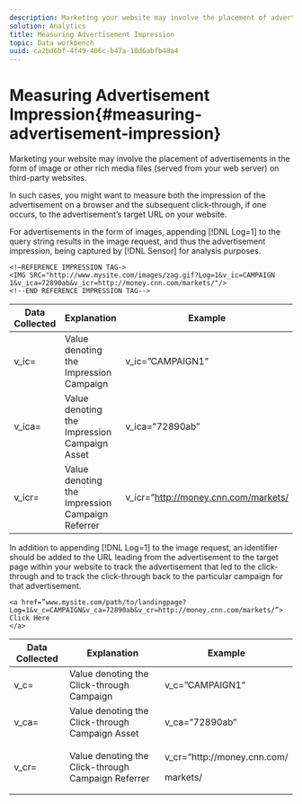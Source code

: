 ```yaml
---
description: Marketing your website may involve the placement of advertisements in the form of image or other rich media files (served from your web server) on third-party websites.
solution: Analytics
title: Measuring Advertisement Impression
topic: Data workbench
uuid: ca2bd6bf-4f49-406c-b47a-18d6abfb48a4
---
```


# Measuring Advertisement Impression{#measuring-advertisement-impression}

Marketing your website may involve the placement of advertisements in the form of image or other rich media files (served from your web server) on third-party websites.

 In such cases, you might want to measure both the impression of the advertisement on a browser and the subsequent click-through, if one occurs, to the advertisement’s target URL on your website.

For advertisements in the form of images, appending [!DNL Log=1] to the query string results in the image request, and thus the advertisement impression, being captured by [!DNL Sensor] for analysis purposes.

```
<!—REFERENCE IMPRESSION TAG-> 
<IMG SRC="http://www.mysite.com/images/zag.gif?Log=1&v_ic=CAMPAIGN 1&v_ica=72890ab&v_icr=http://money.cnn.com/markets/"/>
<!--END REFERENCE IMPRESSION TAG-->

```

|  Data Collected  | Explanation  | Example  |
|---|---|---|
|  v_ic=  | Value denoting the Impression Campaign  | v_ic=”CAMPAIGN1”  |
|  v_ica=  | Value denoting the Impression Campaign Asset  | v_ica=”72890ab”  |
|  v_icr=  | Value denoting the Impression Campaign Referrer  | v_icr=”http://money.cnn.com/markets/  |

In addition to appending [!DNL Log=1] to the image request, an identifier should be added to the URL leading from the advertisement to the target page within your website to track the advertisement that led to the click-through and to track the click-through back to the particular campaign for that advertisement.

```
<a href=”www.mysite.com/path/to/landingpage?Log=1&v_c=CAMPAIGN&v_ca=72890ab&v_cr=http://money.cnn.com/markets/”>
Click Here
</a>
```

<table id="table_B87134C522EF4AC9BD2AFA6F4A0CF574"> 
 <thead> 
  <tr> 
   <th colname="col1" class="entry"> Data Collected </th> 
   <th colname="col2" class="entry"> Explanation </th> 
   <th colname="col3" class="entry"> Example </th> 
  </tr> 
 </thead>
 <tbody> 
  <tr> 
   <td colname="col1"> v_c= </td> 
   <td colname="col2"> Value denoting the Click-through Campaign </td> 
   <td colname="col3"> v_c=”CAMPAIGN1” </td> 
  </tr> 
  <tr> 
   <td colname="col1"> v_ca= </td> 
   <td colname="col2"> Value denoting the Click-through Campaign Asset </td> 
   <td colname="col3"> v_ca=”72890ab” </td> 
  </tr> 
  <tr> 
   <td colname="col1"> v_cr= </td> 
   <td colname="col2"> Value denoting the Click-through Campaign Referrer </td> 
   <td colname="col3"> <p> <span class="filepath"> v_cr=”http://money.cnn.com/</span> </p> <p>markets/ </p> </td> 
  </tr> 
 </tbody> 
</table>

